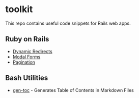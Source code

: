 # toolkit

This repo contains useful code snippets for Rails web apps.

## Ruby on Rails
- [Dynamic Redirects](https://github.com/MatthewLaFalce/toolkit/blob/root/ruby_on_rails/dynamic_redirects.md)
- [Modal Forms](https://github.com/MatthewLaFalce/toolkit/tree/root/ruby_on_rails/modal_forms.md)
- [Pagination](https://github.com/MatthewLaFalce/toolkit/tree/root/ruby_on_rails/pagination.md)

## Bash Utilities
- [gen-toc](https://github.com/MatthewLaFalce/toolkit/root/bash_utils/gen-toc) - Generates Table of Contents in Markdown Files

